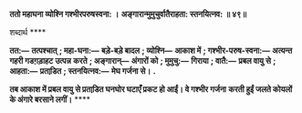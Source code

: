 **ततो महाघना व्योश्नि गश्भीरपरुषस्वना: ।** **अङ्गारान्मुमुचुर्वातैराहता: स्तनयित्नव: ॥ ४९॥** 

शब्दार्थ **** 

**तत:—** **तत्पश्चात्** **; महा-घना:—** **बड़े-बड़े बादल** **; व्योश्नि—** **आकाश में** **; गश्भीर-परुष-स्वना:—** **अत्यन्त गहरी गडग़ड़ाहट उत्पन्न** **करते** **; अङ्गारान्—** **अंगारों को** **; मुमुचु:—** **गिराया** **; वातै:—** **प्रबल वायु से** **; आहता:—** **प्रताडि़त** **; स्तनयित्नव:—** **मेघ गर्जना से।** **.** 

**तब आकाश में प्रबल वायु से प्रताडि़त घनघोर घटाएँ प्रकट हो आईं। वे गश्भीर गर्जना** **करती हुईं जलते कोयलों के अंगारे बरसाने लगीं।** **** 